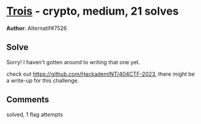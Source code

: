 [Trois](challenge_files/README.md) - crypto, medium, 21 solves
===

**Author**: Alternatif#7526    

## Solve

Sorry! I haven't gotten around to writing that one yet.

check out https://github.com/HackademINT/404CTF-2023, there might be a write-up for this challenge.

## Comments

solved, 1 flag attempts